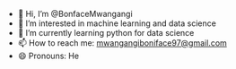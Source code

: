 - 👋 Hi, I’m @BonfaceMwangangi
- 👀 I’m interested in machine learning and data science 
- 🌱 I’m currently learning python for data science 
- 📫 How to reach me: mwangangiboniface97@gmail.com
- 😄 Pronouns: He

<!---
BonfaceMwangangi/BonfaceMwangangi is a ✨ special ✨ repository because its `README.md` (this file) appears on your GitHub profile.
You can click the Preview link to take a look at your changes.
--->
